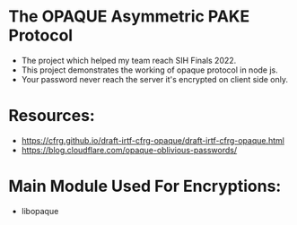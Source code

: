 # The OPAQUE Asymmetric PAKE Protocol
- The project which helped my team reach SIH Finals 2022.
- This project demonstrates the working of opaque protocol in node js.
- Your password never reach the server it's encrypted on client side only.

# Resources:
- https://cfrg.github.io/draft-irtf-cfrg-opaque/draft-irtf-cfrg-opaque.html
- https://blog.cloudflare.com/opaque-oblivious-passwords/

# Main Module Used For Encryptions:
- libopaque
